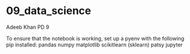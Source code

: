 # 09_data_science

Adeeb Khan PD 9

To ensure that the notebook is working,
set up a pyenv with the following pip installed:
pandas
numpy
matplotlib
scikitlearn (sklearn)
patsy
jupyter